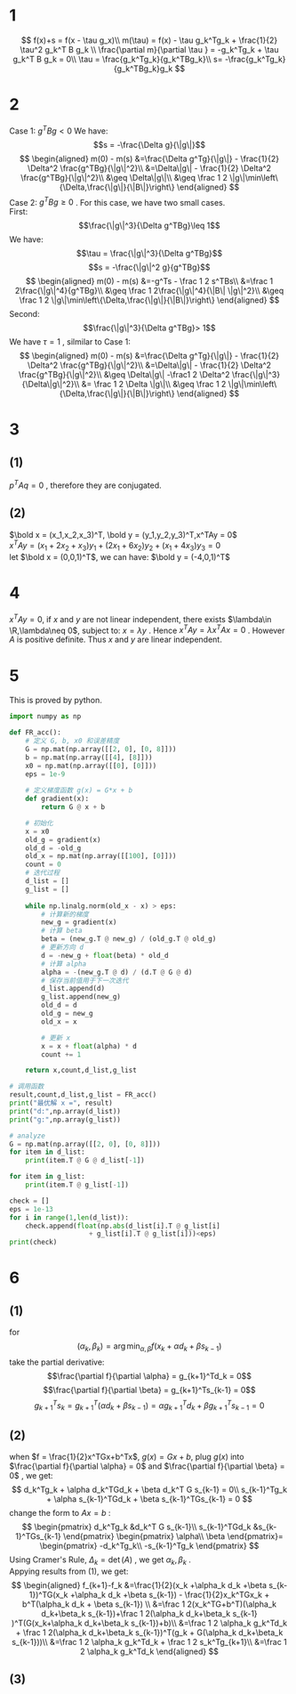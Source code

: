 # 1
$$
f(x)+s = f(x - \tau g_x)\\
m(\tau) = f(x) - \tau g_k^Tg_k + \frac{1}{2} \tau^2 g_k^T B g_k \\
\frac{\partial m}{\partial \tau } = -g_k^Tg_k + \tau g_k^T B g_k = 0\\
\tau = \frac{g_k^Tg_k}{g_k^TBg_k}\\
s= -\frac{g_k^Tg_k}{g_k^TBg_k}g_k
$$

# 2
Case 1: $g^TBg<0$
We have: 
$$s = -\frac{\Delta g}{\|g\|}$$
$$
\begin{aligned}
m(0) - m(s) &=\frac{\Delta g^Tg}{\|g\|} - \frac{1}{2} \Delta^2 \frac{g^TBg}{\|g\|^2}\\
&=\Delta\|g\| -  \frac{1}{2} \Delta^2 \frac{g^TBg}{\|g\|^2}\\
&\geq \Delta\|g\|\\
&\geq \frac 1 2 \|g\|\min\left\{\Delta,\frac{\|g\|}{\|B\|}\right\}
\end{aligned}
$$
Case 2: $g^TBg\geq 0$ . For this case, we have two small cases.  
First:
$$\frac{\|g\|^3}{\Delta g^TBg}\leq 1$$
We have:
$$\tau = \frac{\|g\|^3}{\Delta g^TBg}$$
$$s = -\frac{\|g\|^2 g}{g^TBg}$$
$$
\begin{aligned}
m(0) - m(s) &=-g^Ts - \frac 1 2 s^TBs\\
&=\frac 1 2\frac{\|g\|^4}{g^TBg}\\
&\geq \frac 1 2\frac{\|g\|^4}{\|B\| \|g\|^2}\\
&\geq \frac 1 2 \|g\|\min\left\{\Delta,\frac{\|g\|}{\|B\|}\right\}
\end{aligned}
$$
Second: 
$$\frac{\|g\|^3}{\Delta g^TBg}> 1$$
We have $\tau =1$ , silmilar to Case 1:
$$
\begin{aligned}
m(0) - m(s) &=\frac{\Delta g^Tg}{\|g\|} - \frac{1}{2} \Delta^2 \frac{g^TBg}{\|g\|^2}\\
&=\Delta\|g\| -  \frac{1}{2} \Delta^2 \frac{g^TBg}{\|g\|^2}\\
&\geq \Delta\|g\| -\frac1 2 \Delta^2 \frac{\|g\|^3}{\Delta\|g\|^2}\\
&= \frac 1 2 \Delta \|g\|\\
&\geq \frac 1 2 \|g\|\min\left\{\Delta,\frac{\|g\|}{\|B\|}\right\}
\end{aligned}
$$
# 3
## (1)
$p^TAq = 0$ , therefore they are conjugated.
## (2)
$\bold x = (x_1,x_2,x_3)^T, \bold y = (y_1,y_2,y_3)^T,x^TAy = 0$  
$x^TAy = (x_1+2x_2+x_3)y_1+(2x_1+6x_2)y_2+(x_1+4x_3)y_3 = 0$  
let $\bold x = (0,0,1)^T$, we can have: $\bold y = (-4,0,1)^T$

# 4
$x^TAy = 0$, if $x$ and $y$ are not linear independent, there exists $\lambda\in \R,\lambda\neq 0$, subject to: $x = \lambda y$ . Hence $x^TAy = \lambda x^TAx = 0$ . However $A$ is positive definite. Thus $x$ and $y$ are linear independent.

#  5
This is proved by python.
```python
import numpy as np

def FR_acc():
    # 定义 G, b, x0 和误差精度
    G = np.mat(np.array([[2, 0], [0, 8]]))
    b = np.mat(np.array([[4], [8]]))
    x0 = np.mat(np.array([[0], [0]]))
    eps = 1e-9
    
    # 定义梯度函数 g(x) = G*x + b
    def gradient(x):
        return G @ x + b

    # 初始化
    x = x0
    old_g = gradient(x)
    old_d = -old_g
    old_x = np.mat(np.array([[100], [0]]))
    count = 0
    # 迭代过程
    d_list = []
    g_list = []
    
    while np.linalg.norm(old_x - x) > eps:
        # 计算新的梯度
        new_g = gradient(x)
        # 计算 beta
        beta = (new_g.T @ new_g) / (old_g.T @ old_g)
        # 更新方向 d
        d = -new_g + float(beta) * old_d
        # 计算 alpha
        alpha = -(new_g.T @ d) / (d.T @ G @ d)
        # 保存当前值用于下一次迭代
        d_list.append(d)
        g_list.append(new_g)
        old_d = d
        old_g = new_g
        old_x = x

        # 更新 x
        x = x + float(alpha) * d
        count += 1

    return x,count,d_list,g_list

# 调用函数
result,count,d_list,g_list = FR_acc()
print("最优解 x =", result)
print("d:",np.array(d_list))
print("g:",np.array(g_list))

# analyze
G = np.mat(np.array([[2, 0], [0, 8]]))
for item in d_list:
    print(item.T @ G @ d_list[-1])

for item in g_list:
    print(item.T @ g_list[-1])

check = []
eps = 1e-13
for i in range(1,len(d_list)):
    check.append(float(np.abs(d_list[i].T @ g_list[i] 
                    + g_list[i].T @ g_list[i]))<eps)
print(check)
```

# 6
## (1)
for 
$$(\alpha_k,\beta_k) =\arg \min_{\alpha,\beta}f(x_k +\alpha d_k +\beta s_{k-1})$$
take the partial derivative:
$$\frac{\partial f}{\partial \alpha} = g_{k+1}^Td_k = 0$$
$$\frac{\partial f}{\partial \beta} = g_{k+1}^Ts_{k-1} = 0$$
$$g_{k+1}^Ts_k = g_{k+1}^T(\alpha d_k +\beta s_{k-1})=\alpha g_{k+1}^Td_k+\beta g_{k+1}^Ts_{k-1} = 0$$

## (2)
when $f = \frac{1}{2}x^TGx+b^Tx$, $g(x) = Gx + b$, plug $g(x)$ into $\frac{\partial f}{\partial \alpha} = 0$ and $\frac{\partial f}{\partial \beta} = 0$ , we get:
$$
d_k^Tg_k + \alpha d_k^TGd_k + \beta d_k^T G s_{k-1} = 0\\
s_{k-1}^Tg_k + \alpha s_{k-1}^TGd_k + \beta s_{k-1}^TGs_{k-1} = 0
$$
change the form to $Ax=b$ :
$$
\begin{pmatrix}
d_k^Tg_k &d_k^T G s_{k-1}\\
s_{k-1}^TGd_k &s_{k-1}^TGs_{k-1}
\end{pmatrix}
\begin{pmatrix}
\alpha\\
\beta
\end{pmatrix}=
\begin{pmatrix}
-d_k^Tg_k\\
-s_{k-1}^Tg_k
\end{pmatrix}
$$
Using Cramer's Rule, $\Delta_k = \det (A)$ , we get $\alpha_k, \beta_k$ .  
Appying results from (1), we get:
$$
\begin{aligned}
f_{k+1}-f_k &=\frac{1}{2}(x_k +\alpha_k d_k +\beta s_{k-1})^TG(x_k +\alpha_k d_k +\beta s_{k-1}) - \frac{1}{2}x_k^TGx_k + b^T(\alpha_k d_k + \beta s_{k-1}) \\
&=\frac 1 2(x_k^TG+b^T)(\alpha_k d_k+\beta_k s_{k-1})+\frac 1 2(\alpha_k d_k+\beta_k s_{k-1} )^T(G(x_k+\alpha_k d_k+\beta_k s_{k-1})+b)\\
&=\frac 1 2 \alpha_k g_k^Td_k + \frac 1 2(\alpha_k d_k+\beta_k s_{k-1})^T(g_k + G(\alpha_k d_k+\beta_k s_{k-1}))\\
&=\frac 1 2 \alpha_k g_k^Td_k + \frac 1 2 s_k^Tg_{k+1}\\
&=\frac 1 2 \alpha_k g_k^Td_k
\end{aligned}
$$

## (3)
